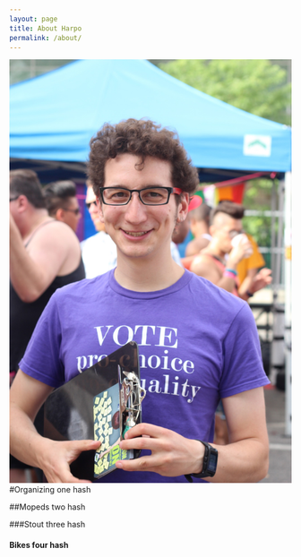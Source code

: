 ```yaml
---
layout: page
title: About Harpo
permalink: /about/
---
```

![Harpo at Denver PrideFest 2014, canvassing for NARAL Pro-Choice Colorado](/media/jekyll/images/2014-08-21/me.jpg)
#Organizing one hash

##Mopeds two hash

###Stout three hash

#### Bikes four hash